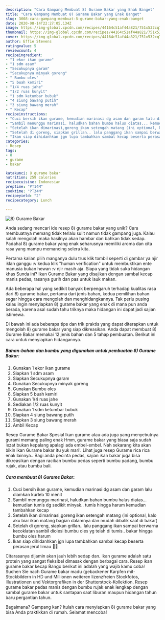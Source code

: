 ```yaml
---
description: "Cara Gampang Membuat 8) Gurame Bakar yang Enak Banget"
title: "Cara Gampang Membuat 8) Gurame Bakar yang Enak Banget"
slug: 3008-cara-gampang-membuat-8-gurame-bakar-yang-enak-banget
date: 2020-08-14T22:27:05.134Z
image: https://img-global.cpcdn.com/recipes/44164c51af44a821/751x532cq70/8-gurame-bakar-foto-resep-utama.jpg
thumbnail: https://img-global.cpcdn.com/recipes/44164c51af44a821/751x532cq70/8-gurame-bakar-foto-resep-utama.jpg
cover: https://img-global.cpcdn.com/recipes/44164c51af44a821/751x532cq70/8-gurame-bakar-foto-resep-utama.jpg
author: Effie Stevens
ratingvalue: 5
reviewcount: 4
recipeingredient:
- "1 ekor ikan gurame"
- "1 sdm asam"
- "Secukupnya garam"
- "Secukupnya minyak goreng"
- " Bumbu oles"
- "5 buah kemiri"
- "1/4 ruas jahe"
- "1/2 ruas kunyit"
- "1 sdm ketumbar bubuk"
- "4 siung bawang putih"
- "3 siung bawang merah"
- " Kecap"
recipeinstructions:
- "Cuci bersih ikan gurame, kemudian marinasi dg asam dan garam lalu diamkan kurleb 10 menit"
- "Sambil menunggu marinasi, haludkan bahan bumbu halus diatas... kemudian tumis dg sedikit minyak.. tumis hingga harum kemudian tambahkan kecap"
- "Setelah ikan dimarinasi,goreng ikan setengah matang (ini optional, kalo aku biar ikan matang bagian dalamnya dan mudah dibalik saat di bakar)"
- "Setelah di goreng, siapkan grillan.. lalu panggang ikan sampai berwarna kecoklatan sambil diolesi bumbu oles yg telah di tumis.. bakar hingga bumbu oles harum"
- "Ikan siap dihidanhkan jgn lupa tambahkan sambal kecap beserta perasan jerul limau 🙂🙂"
categories:
- Resep
tags:
- 8
- gurame
- bakar

katakunci: 8 gurame bakar 
nutrition: 259 calories
recipecuisine: Indonesian
preptime: "PT14M"
cooktime: "PT34M"
recipeyield: "2"
recipecategory: Lunch

---
```



![8) Gurame Bakar](https://img-global.cpcdn.com/recipes/44164c51af44a821/751x532cq70/8-gurame-bakar-foto-resep-utama.jpg)

Anda sedang mencari ide resep 8) gurame bakar yang unik? Cara membuatnya memang tidak terlalu sulit namun tidak gampang juga. Kalau salah mengolah maka hasilnya akan hambar dan bahkan tidak sedap. Padahal 8) gurame bakar yang enak seharusnya memiliki aroma dan cita rasa yang mampu memancing selera kita.

Pertama kalian pilih manganya dulu trus klik tombil seperti di gambar ya njir iklan ganggu :v kedua klik &#34;human verification&#34; untuk membuktikan ente manusia bukan hewan :v njir masih aja. Siapa yang tidak suka hidangan khas Sunda ini? Ikan Gurame Bakar yang disajikan dengan sambal kecap manis pedas, rasanya gurih dan pas untuk lauk makan.

Ada beberapa hal yang sedikit banyak berpengaruh terhadap kualitas rasa dari 8) gurame bakar, pertama dari jenis bahan, kedua pemilihan bahan segar hingga cara mengolah dan menghidangkannya. Tak perlu pusing kalau ingin menyiapkan 8) gurame bakar yang enak di mana pun anda berada, karena asal sudah tahu triknya maka hidangan ini dapat jadi sajian istimewa.


Di bawah ini ada beberapa tips dan trik praktis yang dapat diterapkan untuk mengolah 8) gurame bakar yang siap dikreasikan. Anda dapat membuat 8) Gurame Bakar memakai 12 jenis bahan dan 5 tahap pembuatan. Berikut ini cara untuk menyiapkan hidangannya.

<!--inarticleads1-->

##### Bahan-bahan dan bumbu yang digunakan untuk pembuatan 8) Gurame Bakar:

1. Gunakan 1 ekor ikan gurame
1. Siapkan 1 sdm asam
1. Siapkan Secukupnya garam
1. Gunakan Secukupnya minyak goreng
1. Gunakan  Bumbu oles
1. Siapkan 5 buah kemiri
1. Gunakan 1/4 ruas jahe
1. Sediakan 1/2 ruas kunyit
1. Gunakan 1 sdm ketumbar bubuk
1. Siapkan 4 siung bawang putih
1. Siapkan 3 siung bawang merah
1. Ambil  Kecap


Resep Gurame Bakar Spesial Ikan gurame atau ada juga yang menyebutnya gurami memang paling enak Hmm, gurame bakar yang biasa saja sudah lezat bukan kepalang apalagi ada embel-embel. Nah sekarang kita akan bikin ikan Gurame bakar itu yuk mari&#39;. Lihat juga resep Gurame rica rica enak lainnya.. Bagi anda pecinta pedas, sajian ikan bakar juga bisa dikreasikan dengan racikan bumbu pedas seperti bumbu padang, bumbu rujak, atau bumbu bali. 

<!--inarticleads2-->

##### Cara membuat 8) Gurame Bakar:

1. Cuci bersih ikan gurame, kemudian marinasi dg asam dan garam lalu diamkan kurleb 10 menit
1. Sambil menunggu marinasi, haludkan bahan bumbu halus diatas... kemudian tumis dg sedikit minyak.. tumis hingga harum kemudian tambahkan kecap
1. Setelah ikan dimarinasi,goreng ikan setengah matang (ini optional, kalo aku biar ikan matang bagian dalamnya dan mudah dibalik saat di bakar)
1. Setelah di goreng, siapkan grillan.. lalu panggang ikan sampai berwarna kecoklatan sambil diolesi bumbu oles yg telah di tumis.. bakar hingga bumbu oles harum
1. Ikan siap dihidanhkan jgn lupa tambahkan sambal kecap beserta perasan jerul limau 🙂🙂


Citarasanya dijamin akan jauh lebih sedap dan. Ikan gurame adalah satu protein yang sangat fleksibel dimasak dengan berbagai cara. Resep ikan gurame bakar kecap Bango berikut ini adalah yang wajib kamu coba! Suchen Sie nach Gurame bakar madu (gebackener Karpfen mit-Stockbildern in HD und Millionen weiteren lizenzfreien Stockfotos, Illustrationen und Vektorgrafiken in der Shutterstock-Kollektion. Resep gurame bakar pedas manis dengan bumbu rujak enak lengkap dengan sambal gurame bakar untuk santapan saat liburan maupun hidangan tahun baru pergantian tahun. 

Bagaimana? Gampang kan? Itulah cara menyiapkan 8) gurame bakar yang bisa Anda praktikkan di rumah. Selamat mencoba!
